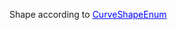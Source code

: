 Shape according to [<font color="#0000ff"><u>CurveShapeEnum</u></font>]($element://{9DF817DE-97F9-43e9-A716-0EA93FC4CA4D})
